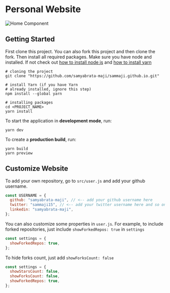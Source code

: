 # Personal Website

![Home Component](https://user-images.githubusercontent.com/116789799/224027525-4170bf8a-377d-4493-9c29-9c551589e73f.png)

## Getting Started

First clone this project. You can also fork this project and then clone the fork. Then install all required packages. Make sure you have node and installed. If not check out [how to install node js](https://docs.npmjs.com/downloading-and-installing-node-js-and-npm) and [how to install yarn](https://classic.yarnpkg.com/lang/en/docs/install/#windows-stable)

```gitattributes
# cloning the project
git clone "https://github.com/samyabrata-maji/sammaji.github.io.git"

# install Yarn (if you have Yarn 
# already installed, ignore this step)
npm install --global yarn

# installing packages
cd <PROJECT_NAME>
yarn install
```

To start the application in **development mode**, run:

```gitattributes
yarn dev
```

To create a **production build**, run:

```gitattributes
yarn build
yarn preview
```

## Customize Website

To add your own repository, go to `src/user.js` and add your github username.

```javascript
const USERNAME = {
  github: "samyabrata-maji", // <-- add your github username here
  twitter: "sammaji15", // <-- add your twitter username here and so on...
  linkedin: "samyabrata-maji",
};
```

You can also customize some properties in `user.js`. For example, to include forked repositories, just include `showForkedRepos: true` in `settings`

```javascript
const settings = {
  showForkedRepos: true,
};
```

To hide forks count, just add `showForksCount: false`

```javascript
const settings = {
  showStarsCount: false,
  showForksCount: false,
  showForkedRepos: true,
};
```
